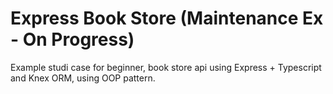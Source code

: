 # Express Book Store (Maintenance Ex - On Progress)

Example studi case for beginner, book store api using Express + Typescript and Knex ORM, using OOP pattern.
